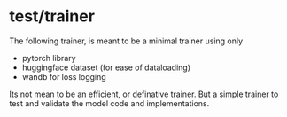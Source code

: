 # test/trainer

The following trainer, is meant to be a minimal trainer using only
- pytorch library
- huggingface dataset (for ease of dataloading)
- wandb for loss logging

Its not mean to be an efficient, or definative trainer. But a simple trainer to test and validate the model code and implementations.